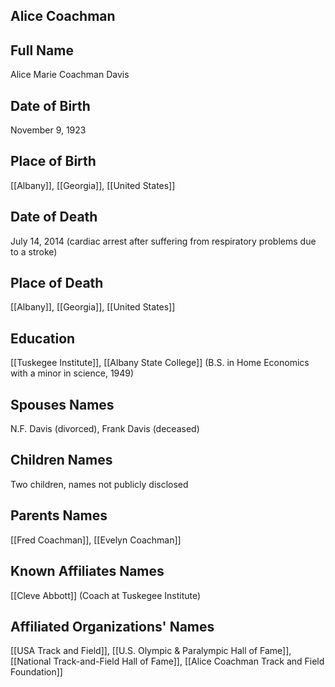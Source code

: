 ## Alice Coachman

## Full Name
Alice Marie Coachman Davis

## Date of Birth
November 9, 1923

## Place of Birth
[[Albany]], [[Georgia]], [[United States]]

## Date of Death
July 14, 2014 (cardiac arrest after suffering from respiratory problems due to a stroke)

## Place of Death
[[Albany]], [[Georgia]], [[United States]]

## Education
[[Tuskegee Institute]],
[[Albany State College]] (B.S. in Home Economics with a minor in science, 1949)

## Spouses Names
N.F. Davis (divorced),
Frank Davis (deceased)

## Children Names
Two children, names not publicly disclosed

## Parents Names
[[Fred Coachman]], [[Evelyn Coachman]]

## Known Affiliates Names
[[Cleve Abbott]] (Coach at Tuskegee Institute)

## Affiliated Organizations' Names
[[USA Track and Field]],
[[U.S. Olympic & Paralympic Hall of Fame]],
[[National Track-and-Field Hall of Fame]],
[[Alice Coachman Track and Field Foundation]]
